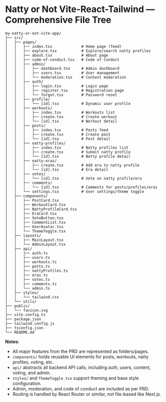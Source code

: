 # Natty or Not Vite-React-Tailwind — Comprehensive File Tree

```
my-natty-or-not-vite-app/
├── src/
│   ├── pages/
│   │   ├── index.tsx             # Home page (feed)
│   │   ├── explore.tsx           # Explore/search natty profiles
│   │   ├── about.tsx             # About page
│   │   ├── code-of-conduct.tsx   # Code of Conduct
│   │   ├── admin/
│   │   │   ├── dashboard.tsx     # Admin dashboard
│   │   │   ├── users.tsx         # User management
│   │   │   └── moderation.tsx    # Content moderation
│   │   ├── auth/
│   │   │   ├── login.tsx         # Login page
│   │   │   ├── register.tsx      # Registration page
│   │   │   └── forgot.tsx        # Password reset
│   │   ├── profile/
│   │   │   └── [id].tsx          # Dynamic user profile
│   │   ├── workouts/
│   │   │   ├── index.tsx         # Workouts list
│   │   │   ├── create.tsx        # Create workout
│   │   │   └── [id].tsx          # Workout detail
│   │   ├── posts/
│   │   │   ├── index.tsx         # Posts feed
│   │   │   ├── create.tsx        # Create post
│   │   │   └── [id].tsx          # Post detail
│   │   ├── natty-profiles/
│   │   │   ├── index.tsx         # Natty profiles list
│   │   │   ├── create.tsx        # Submit natty profile
│   │   │   └── [id].tsx          # Natty profile detail
│   │   ├── natty-eras/
│   │   │   ├── create.tsx        # Add era to natty profile
│   │   │   └── [id].tsx          # Era detail
│   │   ├── votes/
│   │   │   └── [id].tsx          # Vote on natty profile/era
│   │   ├── comments/
│   │   │   └── [id].tsx          # Comments for posts/profiles/eras
│   │   └── settings.tsx          # User settings/theme toggle
│   ├── components/
│   │   ├── PostCard.tsx
│   │   ├── WorkoutCard.tsx
│   │   ├── NattyProfileCard.tsx
│   │   ├── EraCard.tsx
│   │   ├── VoteButton.tsx
│   │   ├── CommentList.tsx
│   │   ├── UserAvatar.tsx
│   │   └── ThemeToggle.tsx
│   ├── layouts/
│   │   ├── MainLayout.tsx
│   │   └── AdminLayout.tsx
│   ├── api/
│   │   ├── auth.ts
│   │   ├── users.ts
│   │   ├── workouts.ts
│   │   ├── posts.ts
│   │   ├── nattyProfiles.ts
│   │   ├── eras.ts
│   │   ├── votes.ts
│   │   ├── comments.ts
│   │   └── admin.ts
│   ├── styles/
│   │   └── tailwind.css
│   └── utils/
├── public/
│   └── favicon.svg
├── vite.config.ts
├── package.json
├── tailwind.config.js
├── tsconfig.json
└── README.md
```

**Notes:**
- All major features from the PRD are represented as folders/pages.
- `components/` holds reusable UI elements for posts, workouts, natty profiles, voting, etc.
- `api/` abstracts all backend API calls, including auth, users, content, voting, and admin.
- `styles/` and `ThemeToggle.tsx` support theming and base style configuration.
- Admin, moderation, and code of conduct are included as per PRD.
- Routing is handled by React Router or similar, not file-based like Next.js. 